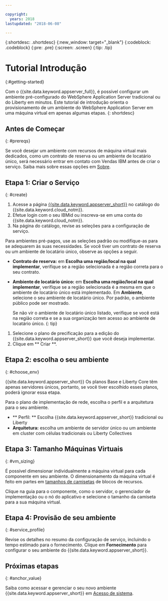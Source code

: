 ```yaml
---

copyright:
  years: 2018
lastupdated: "2018-06-08"

---
```


{:shortdesc: .shortdesc}
{:new_window: target="_blank"}
{:codeblock: .codeblock}
{:pre: .pre}
{:screen: .screen}
{:tip: .tip}


# Tutorial Introdução
{:#getting-started}

Com o {{site.data.keyword.appserver_full}}, é possível configurar um ambiente pré-configurado do WebSphere Application Server tradicional ou do Liberty em minutos. Este tutorial de introdução orienta o provisionamento de um ambiente do WebSphere Application Server em uma máquina virtual em apenas algumas etapas.
{: shortdesc}

## Antes de Começar
{: #prereqs}

Se você desejar um ambiente com recursos de máquina virtual mais dedicados, como um contrato de reserva ou um ambiente de locatário único, será necessário entrar em contato com Vendas IBM antes de criar o serviço. Saiba mais sobre essas opções em [Sobre](index.html).

## Etapa 1: Criar o Serviço
{: #create}

1. Acesse a página [ {{site.data.keyword.appserver_short}}](https://console.bluemix.net/catalog/services/websphere-application-server) no catálogo do {{site.data.keyword.cloud_notm}}.
1. Efetue login com o seu IBMid ou inscreva-se em uma conta do {{site.data.keyword.cloud_notm}}.
1. Na página do catálogo, revise as seleções para a configuração de serviço.

  Para ambientes pré-pagos, use as seleções padrão ou modifique-as para se adequarem às suas necessidades. Se você tiver um contrato de reserva ou um ambiente de locatário único, observe as opções a seguir.

  * **Contrato de reserva:** em **Escolha uma região/local na qual implementar**, verifique se a região selecionada é a região correta para o seu contrato.

  * **Ambiente de locatário único:** em **Escolha uma região/local na qual implementar**, verifique se a região selecionada é a mesma em que o ambiente de locatário único está implementado. Em **Ambiente**, selecione o seu ambiente de locatário único. Por padrão, o ambiente público pode ser mostrado.

    Se não vir o ambiente de locatário único listado, verifique se você está na região correta e se a sua organização tem acesso ao ambiente de locatário único.
    {: tip}
1. Selecione o plano de precificação para a edição do {{site.data.keyword.appserver_short}} que você deseja implementar.
1. Clique em  ** Criar **.


## Etapa 2: escolha o seu ambiente
{: #choose_env}

{{site.data.keyword.appserver_short}} Os planos Base e Liberty Core têm apenas servidores únicos, portanto, se você tiver escolhido esses planos, poderá ignorar essa etapa.

Para o plano de implementação de rede, escolha o perfil e a arquitetura para o seu ambiente.

* ** Perfil: **  Escolha  {{site.data.keyword.appserver_short}}  tradicional ou Liberty
* **Arquitetura:** escolha um ambiente de servidor único ou um ambiente em cluster com células
tradicionais ou Liberty Collectives


## Etapa 3: Tamanho Máquinas Virtuais
{: #vm_sizing}

É possível dimensionar individualmente a máquina virtual para cada componente em seu ambiente. O dimensionamento da máquina
virtual é feito em partes em [tamanhos de camisetas](index.html#vm-size) de blocos de recursos.

Clique na guia para o componente, como o servidor, o gerenciador de implementação ou o nó do aplicativo e selecione o tamanho
da camiseta para a sua máquina virtual.

## Etapa 4: Provisão de seu ambiente
{: #service_profile}

Revise os detalhes no resumo da configuração de serviço, incluindo o tempo estimado para o fornecimento. Clique em
**Fornecimento** para configurar o seu ambiente do {{site.data.keyword.appserver_short}}.

## Próximas etapas
{: #anchor_value}

Saiba como acessar e gerenciar o seu novo ambiente {{site.data.keyword.appserver_short}} em [Acesso de sistema](systemAccess.html).
